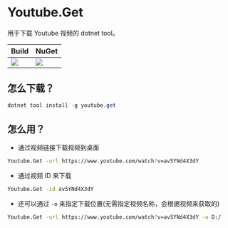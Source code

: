 # Youtube.Get

用于下载 Youtube 视频的 dotnet tool。

| Build | NuGet |
|--|--|
|![](https://github.com/frendguo/Youtube.Get/workflows/.NET%20Core/badge.svg)|[![](https://img.shields.io/nuget/v/Youtube.Get.svg)](https://www.nuget.org/packages/Youtube.Get)|

## 怎么下载？

```powershell
dotnet tool install -g youtube.get
```

## 怎么用？

- 通过视频链接下载视频到桌面
```sh
Youtube.Get -url https://www.youtube.com/watch?v=av5YNd4X3dY
```

- 通过视频 ID 来下载
```sh
Youtube.Get -id av5YNd4X3dY
```

- 还可以通过 `-o` 来指定下载位置(无需指定视频名称，会根据视频来获取的)
```sh
Youtube.Get -url https://www.youtube.com/watch?v=av5YNd4X3dY -o D:/
```
